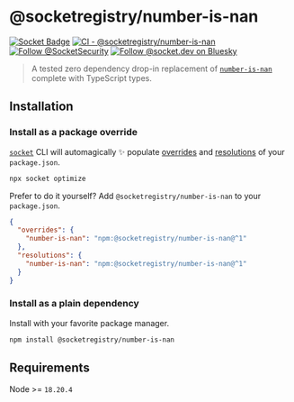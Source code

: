 # @socketregistry/number-is-nan

[![Socket Badge](https://socket.dev/api/badge/npm/package/@socketregistry/number-is-nan)](https://socket.dev/npm/package/@socketregistry/number-is-nan)
[![CI - @socketregistry/number-is-nan](https://github.com/SocketDev/socket-registry/actions/workflows/ci.yml/badge.svg)](https://github.com/SocketDev/socket-registry/actions/workflows/ci.yml)
[![Follow @SocketSecurity](https://img.shields.io/twitter/follow/SocketSecurity?style=social)](https://twitter.com/SocketSecurity)
[![Follow @socket.dev on Bluesky](https://img.shields.io/badge/Follow-@socket.dev-1DA1F2?style=social&logo=bluesky)](https://bsky.app/profile/socket.dev)

> A tested zero dependency drop-in replacement of
> [`number-is-nan`](https://socket.dev/npm/package/number-is-nan) complete with
> TypeScript types.

## Installation

### Install as a package override

[`socket`](https://socket.dev/npm/package/socket) CLI will automagically ✨
populate
[overrides](https://docs.npmjs.com/cli/v9/configuring-npm/package-json#overrides)
and [resolutions](https://yarnpkg.com/configuration/manifest#resolutions) of
your `package.json`.

```sh
npx socket optimize
```

Prefer to do it yourself? Add `@socketregistry/number-is-nan` to your
`package.json`.

```json
{
  "overrides": {
    "number-is-nan": "npm:@socketregistry/number-is-nan@^1"
  },
  "resolutions": {
    "number-is-nan": "npm:@socketregistry/number-is-nan@^1"
  }
}
```

### Install as a plain dependency

Install with your favorite package manager.

```sh
npm install @socketregistry/number-is-nan
```

## Requirements

Node >= `18.20.4`
